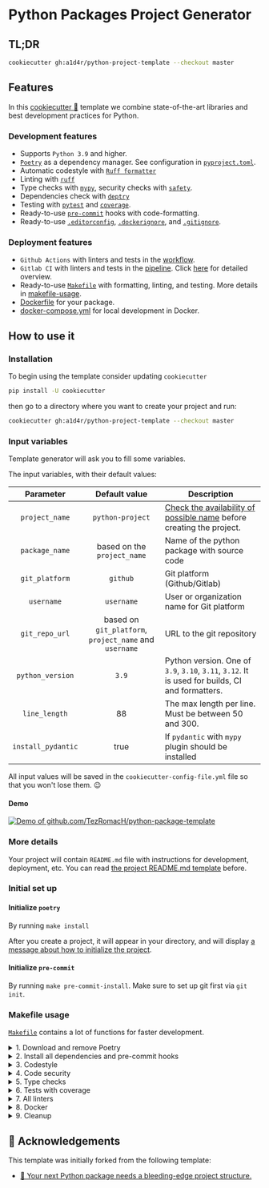 # Python Packages Project Generator

## TL;DR

```bash
cookiecutter gh:a1d4r/python-project-template --checkout master
```

## Features

In this [cookiecutter 🍪](https://github.com/cookiecutter/cookiecutter) template we combine state-of-the-art libraries
and best development practices for Python.

### Development features

- Supports `Python 3.9` and higher.
- [`Poetry`](https://python-poetry.org/) as a dependency manager. See configuration in [`pyproject.toml`](%7B%7B%20cookiecutter.project_name.lower().replace('%20',%20'-')%20%7D%7D/pyproject.toml).
- Automatic codestyle with [`Ruff formatter`](https://docs.astral.sh/ruff/formatter/)
- Linting with [`ruff`](https://github.com/astral-sh/ruff)
- Type checks with [`mypy`](https://mypy.readthedocs.io), security checks with [`safety`](https://github.com/pyupio/safety).
- Dependencies check with [`deptry`](https://deptry.com/)
- Testing with [`pytest`](https://docs.pytest.org/en/latest/) and [`coverage`](https://github.com/nedbat/coveragepy).
- Ready-to-use [`pre-commit`](https://pre-commit.com/) hooks with code-formatting.
- Ready-to-use [`.editorconfig`](%7B%7B%20cookiecutter.project_name.lower().replace('%20',%20'-')%20%7D%7D/.editorconfig), [`.dockerignore`](%7B%7B%20cookiecutter.project_name.lower().replace('%20',%20'-')%20%7D%7D/.dockerignore), and [`.gitignore`](%7B%7B%20cookiecutter.project_name.lower().replace('%20',%20'-')%20%7D%7D/.gitignore).

### Deployment features

- `Github Actions` with linters and tests in the [workflow](%7B%7B%20cookiecutter.project_name.lower().replace('%20',%20'-')%20%7D%7D/.github/workflows/%7B%7B%20cookiecutter.package_name%20%7D%7D.yml).
- `Gitlab CI` with linters and tests in the [pipeline](%7B%7B%20cookiecutter.project_name.lower().replace('%20',%20'-')%20%7D%7D/.gitlab-ci.yml). Click [here](pages/gitlab.md) for detailed overview.
- Ready-to-use [`Makefile`](%7B%7B%20cookiecutter.project_name.lower().replace('%20',%20'-')%20%7D%7D/Makefile) with formatting, linting, and testing. More details in [makefile-usage](#makefile-usage).
- [Dockerfile](%7B%7B%20cookiecutter.project_name.lower().replace('%20',%20'-')%20%7D%7D/Dockerfile) for your package.
- [docker-compose.yml](%7B%7B%20cookiecutter.project_name.lower().replace('%20',%20'-')%20%7D%7D/docker-compose.yml) for local development in Docker.

## How to use it

### Installation

To begin using the template consider updating `cookiecutter`

```bash
pip install -U cookiecutter
```

then go to a directory where you want to create your project and run:

```bash
cookiecutter gh:a1d4r/python-project-template --checkout master
```

### Input variables

Template generator will ask you to fill some variables.

The input variables, with their default values:

|   **Parameter**    |                   **Default value**                    | **Description**                                                                                              |
|:------------------:|:------------------------------------------------------:|--------------------------------------------------------------------------------------------------------------|
|   `project_name`   |                    `python-project`                    | [Check the availability of possible name](http://ivantomic.com/projects/ospnc/) before creating the project. |
|   `package_name`   |              based on the `project_name`               | Name of the python package with source code                                                                  |
|   `git_platform`   |                        `github`                        | Git platform (Github/Gitlab)                                                                                 |
|     `username`     |                       `username`                       | User or organization name for Git platform                                                                   |
|   `git_repo_url`   | based on `git_platform`, `project_name` and `username` | URL to the git repository                                                                                    |
|  `python_version`  |                         `3.9`                          | Python version. One of `3.9`, `3.10`, `3.11`, `3.12`. It is used for builds, CI and formatters.              |
|   `line_length`    |                           88                           | The max length per line. Must be between 50 and 300.                                                         |
| `install_pydantic` |                          true                          | If `pydantic` with `mypy` plugin should be installed                                                         |

All input values will be saved in the `cookiecutter-config-file.yml` file so that you won't lose them. 😉

#### Demo

[![Demo of github.com/TezRomacH/python-package-template](https://asciinema.org/a/422052.svg)](https://asciinema.org/a/422052)

### More details

Your project will contain `README.md` file with instructions for development, deployment, etc. You can
read [the project README.md template](%7B%7B%20cookiecutter.project_name.lower().replace('%20',%20'-')%20%7D%7D/README.md)
before.

### Initial set up

#### Initialize `poetry`

By running `make install`

After you create a project, it will appear in your directory, and will
display [a message about how to initialize the project](%7B%7B%20cookiecutter.project_name.lower().replace('%20',%20'-')%20%7D%7D/README.md#installation).

#### Initialize `pre-commit`

By running `make pre-commit-install`. Make sure to set up git first via `git init`.

### Makefile usage

[`Makefile`](%7B%7B%20cookiecutter.project_name.lower().replace('%20',%20'-')%20%7D%7D/Makefile)
contains a lot of functions for faster development.

<details>
<summary>1. Download and remove Poetry</summary>
<p>

To download and install Poetry run:

```bash
make poetry-download
```

To uninstall

```bash
make poetry-remove
```

</p>
</details>

<details>
<summary>2. Install all dependencies and pre-commit hooks</summary>
<p>

Install requirements:

```bash
make install
```

Pre-commit hooks coulb be installed after `git init` via

```bash
make pre-commit-install
```

</p>
</details>

<details>
<summary>3. Codestyle</summary>
<p>

Automatic formatting uses `ruff` formatter

```bash
make codestyle

# or use synonym
make format
```

Codestyle checks only, without rewriting files:

```bash
make check-codestyle
```

Update all dev libraries to the latest version using one comand

```bash
make update-dev-deps
```

</p>
</details>

<details>
<summary>4. Code security</summary>
<p>

```bash
make check-safety
```

This command launches `Poetry` integrity checks as well as identifies security issues with `Safety`

```bash
make check-safety
```

</p>
</details>

<details>
<summary>5. Type checks</summary>
<p>

Run `mypy` static type checker

```bash
make mypy
```

</p>
</details>

<details>
<summary>6. Tests with coverage</summary>
<p>

Run `pytest`

```bash
make test
```

</p>
</details>

<details>
<summary>7. All linters</summary>
<p>

Of course there is a command to ~~rule~~ run all linters in one:

```bash
make lint
```

</p>
</details>

<details>
<summary>8. Docker</summary>
<p>

```bash
make docker-build
```

which is equivalent to:

```bash
make docker-build VERSION=latest
```

Remove docker image with

```bash
make docker-remove
```

Run with docker compose

```bash
make docker-up
```

</p>
</details>

<details>
<summary>9. Cleanup</summary>
<p>
Delete cache and build files:

```bash
make cleanup
```

</p>
</details>

## 🏅 Acknowledgements

This template was initially forked from the following template:

- [🚀 Your next Python package needs a bleeding-edge project structure.](https://github.com/TezRomacH/python-package-template)
